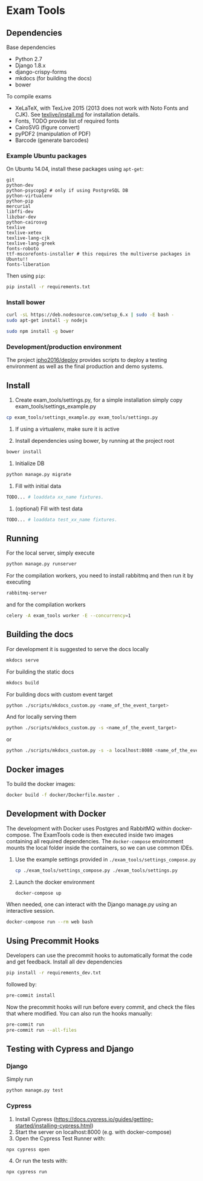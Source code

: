 # Exam Tools

## Dependencies
Base dependencies
* Python 2.7
* Django 1.8.x
* django-crispy-forms
* mkdocs (for building the docs)
* bower

To compile exams
* XeLaTeX, with TexLive 2015 (2013 does not work with Noto Fonts and CJK). See [texlive/install.md](texlive/install.md) for installation details.
* Fonts, TODO provide list of required fonts
* CairoSVG (figure convert)
* pyPDF2 (manipulation of PDF)
* Barcode (generate barcodes)

### Example Ubuntu packages
On Ubuntu 14.04, install these packages using ```apt-get```:
```
git
python-dev
python-psycopg2 # only if using PostgreSQL DB
python-virtualenv
python-pip
mercurial
libffi-dev
libzbar-dev
python-cairosvg
texlive
texlive-xetex
texlive-lang-cjk
texlive-lang-greek
fonts-roboto
ttf-mscorefonts-installer # this requires the multiverse packages in Ubuntu!!
fonts-liberation
```

Then using ```pip```:
```bash
pip install -r requirements.txt
```

### Install bower

```bash
curl -sL https://deb.nodesource.com/setup_6.x | sudo -E bash -
sudo apt-get install -y nodejs

sudo npm install -g bower
```


### Development/production environment
The project [ipho2016/deploy](/ipho2016/deploy) provides scripts to deploy a testing environment as well as the final production and demo systems.


## Install
1. Create exam_tools/settings.py, for a simple installation simply copy exam_tools/settings_example.py
```bash
cp exam_tools/settings_example.py exam_tools/settings.py
```

1. If using a virtualenv, make sure it is active

1. Install dependencies using bower, by running at the project root
```bash
bower install
```

1. Initialize DB
```bash
python manage.py migrate
```

1. Fill with initial data
```bash
TODO... # loaddata xx_name fixtures.
```

1. (optional) Fill with test data
```bash
TODO... # loaddata test_xx_name fixtures.
```

## Running
For the local server, simply execute
```bash
python manage.py runserver
```
For the compilation workers, you need to install rabbitmq and then run it by executing
```bash
rabbitmq-server
```
and for the compilation workers
```bash
celery -A exam_tools worker -E --concurrency=1
```

## Building the docs
For development it is suggested to serve the docs locally
```bash
mkdocs serve
```

For building the static docs
```bash
mkdocs build
```

For building docs with custom event target
```bash
python ./scripts/mkdocs_custom.py <name_of_the_event_target>
```

And for locally serving them
```bash
python ./scripts/mkdocs_custom.py -s <name_of_the_event_target>
```
or
```bash
python ./scripts/mkdocs_custom.py -s -a localhost:8080 <name_of_the_event_target>
```

## Docker images
To build the docker images:

```bash
docker build -f docker/Dockerfile.master .
```

## Development with Docker

The development with Docker uses Postgres and RabbitMQ within docker-compose.
The ExamTools code is then executed inside two images containing all required
dependencies. The `docker-compose` environment mounts the local folder inside
the containers, so we can use common IDEs.


1. Use the example settings provided in `./exam_tools/settings_compose.py`

    ```bash
    cp ./exam_tools/settings_compose.py ./exam_tools/settings.py
    ```

2. Launch the docker environment

    ```bash
    docker-compose up
    ```

When needed, one can interact with the Django manage.py using an interactive
session.

```bash
docker-compose run --rm web bash
```

## Using Precommit Hooks
Developers can use the precommit hooks to automatically format the code and get feedback. Install all dev dependencies
```bash
pip install -r requirements_dev.txt
```
followed by:

```bash
pre-commit install
```

Now the precommit hooks will run before every commit, and check the files that where modified. You can also run the hooks manually:

```bash
pre-commit run
pre-commit run --all-files
```

## Testing with Cypress and Django

### Django 

Simply run 
```bash
python manage.py test
```

### Cypress

1. Install Cypress (https://docs.cypress.io/guides/getting-started/installing-cypress.html)
2. Start the server on localhost:8000 (e.g. with docker-compose)
3. Open the Cypress Test Runner with:
```bash
npx cypress open
```
4. Or run the tests with:
```bash
npx cypress run
```
